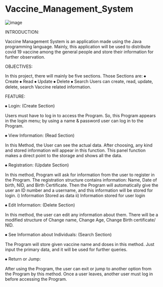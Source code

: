 # Vaccine_Management_System
![image](https://user-images.githubusercontent.com/109748582/210127785-85b2dfb3-e07d-4bdb-a964-c465ead62833.png)



INTRODUCTION:

Vaccine Management System is an application made using the Java programming
language. Mainly, this application will be used to distribute covid 19
vaccine among the general people and store their information for further
observation.


OBJECTIVES:

In this project, there will mainly be five sections. Those Sections are:
⦁ Create
⦁ Read
⦁ Update
⦁ Delete
⦁ Search
Users can create, read, update, delete, search Vaccine related information.


FEATURE:

⦁ Login: (Create Section)

Users must have to log in to access the Program. So, this Program appears in
the login menu; by using a name & password user can log in to the Program.

⦁ View Information: (Read Section)

In this Method, the User can see the actual data. After choosing, any kind
and stored information will appear in this function. This panel function
makes a direct point to the storage and shows all the data.

⦁ Registration: (Update Section)

In this method, Program will ask for information from the user to register
in the Program. The registration structure contains information: Name, Date
of birth, NID, and Birth Certificate. Then the Program will automatically
give the user an ID number and a username, and this information will be
stored for login.
i) Information Stored as data
ii) Information stored for user login

⦁ Edit Information: (Delete Section)

In this method, the user can edit any information about them. There will be
a modified structure of Change name, Change Age, Change Birth certificate/
NID.

⦁ See Information about Individuals: (Search Section)

The Program will store given vaccine name and doses in this method. Just
input the primary data, and it will be used for further queries.

⦁ Return or Jump:

After using the Program, the user can exit or jump to another option from
the Program by this method. Once a user leaves, another user must log in
before accessing the Program.
